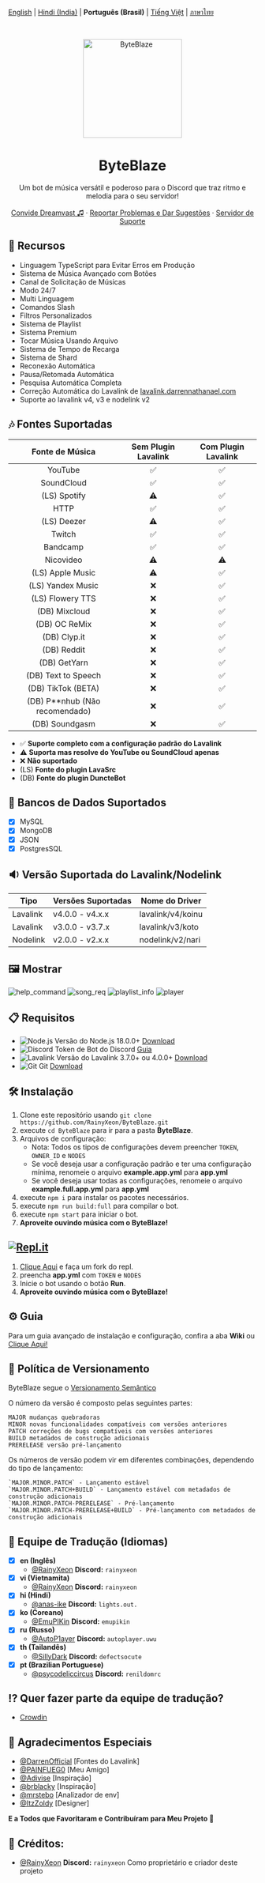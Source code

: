 [English](README.md) | [Hindi (India)](README_hi.md) | **Português (Brasil)** | [Tiếng Việt](README_VI.md) | [ภาษาไทย](README_TH.md)

<br />
<p align="center">
  <a href="https://github.com/RainyXeon/ByteBlaze">
    <img src="https://ucarecdn.com/de81547a-7fe1-47a8-b944-d332e7150c85/38a3efe60cde73928c8d3e9b680f8c92.webp" alt="ByteBlaze" width="200" height="200">
  </a>

  <h1 align="center">ByteBlaze</h1>

  <p align="center">Um bot de música versátil e poderoso para o Discord que traz ritmo e melodia para o seu servidor!
    <br />
    <br />
    <a href="https://top.gg/bot/992776455790534667">Convide Dreamvast ♫</a>
    ·
    <a href="https://github.com/RainyXeon/ByteBlaze/issues">Reportar Problemas e Dar Sugestões</a>
    ·
    <a href="https://discord.gg/xff4e2WvVy">Servidor de Suporte</a>
  </p>
</p>

## 💎 Recursos

- Linguagem TypeScript para Evitar Erros em Produção
- Sistema de Música Avançado com Botões
- Canal de Solicitação de Músicas
- Modo 24/7
- Multi Linguagem
- Comandos Slash
- Filtros Personalizados
- Sistema de Playlist
- Sistema Premium
- Tocar Música Usando Arquivo
- Sistema de Tempo de Recarga
- Sistema de Shard
- Reconexão Automática
- Pausa/Retomada Automática
- Pesquisa Automática Completa
- Correção Automática do Lavalink de [lavalink.darrennathanael.com](https://lavalink.darrennathanael.com/NoSSL/lavalink-without-ssl)
- Suporte ao lavalink v4, v3 e nodelink v2

## 🎶 Fontes Suportadas

|         Fonte de Música          | Sem Plugin Lavalink | Com Plugin Lavalink |
| :------------------------------: | :-----------------: | :-----------------: |
|             YouTube              |         ✅          |         ✅          |
|            SoundCloud            |         ✅          |         ✅          |
|           (LS) Spotify           |         ⚠️          |         ✅          |
|               HTTP               |         ✅          |         ✅          |
|           (LS) Deezer            |         ⚠️          |         ✅          |
|              Twitch              |         ✅          |         ✅          |
|             Bandcamp             |         ✅          |         ✅          |
|            Nicovideo             |         ⚠️          |         ⚠️          |
|         (LS) Apple Music         |         ⚠️          |         ✅          |
|        (LS) Yandex Music         |         ❌          |         ✅          |
|         (LS) Flowery TTS         |         ❌          |         ✅          |
|          (DB) Mixcloud           |         ❌          |         ✅          |
|          (DB) OC ReMix           |         ❌          |         ✅          |
|           (DB) Clyp.it           |         ❌          |         ✅          |
|           (DB) Reddit            |         ❌          |         ✅          |
|           (DB) GetYarn           |         ❌          |         ✅          |
|       (DB) Text to Speech        |         ❌          |         ✅          |
|        (DB) TikTok (BETA)        |         ❌          |         ✅          |
| (DB) P\*\*nhub (Não recomendado) |         ❌          |         ✅          |
|          (DB) Soundgasm          |         ❌          |         ✅          |

- ✅ **Suporte completo com a configuração padrão do Lavalink**
- ⚠️ **Suporta mas resolve do YouTube ou SoundCloud apenas**
- ❌ **Não suportado**
- (LS) **Fonte do plugin LavaSrc**
- (DB) **Fonte do plugin DuncteBot**

## 📂 Bancos de Dados Suportados

- [x] MySQL
- [x] MongoDB
- [x] JSON
- [x] PostgresSQL

## 🔉 Versão Suportada do Lavalink/Nodelink

| Tipo     | Versões Suportadas | Nome do Driver    |
| -------- | ------------------ | ----------------- |
| Lavalink | v4.0.0 - v4.x.x    | lavalink/v4/koinu |
| Lavalink | v3.0.0 - v3.7.x    | lavalink/v3/koto  |
| Nodelink | v2.0.0 - v2.x.x    | nodelink/v2/nari  |

## 🖼️ Mostrar

![help_command](https://ucarecdn.com/1843f71c-9a4f-4fd0-b72d-63c4ecc40a74/Screenshot_20240825_074957.jpg)
![song_req](https://ucarecdn.com/25e8fc92-842d-40c2-a653-d1c0224804ae/Picsart_240825_081626013.jpg)
![playlist_info](https://ucarecdn.com/1f759973-8cc8-49c5-babb-0e60c297ab2e/Screenshot_2024_0825_075240.jpg)
![player](https://ucarecdn.com/2ef47700-0d6c-4114-86c6-6c98544aa116/Picsart_240825_082538385.jpg)


## 📋 Requisitos

- ![Node.js](https://img.shields.io/badge/Node.js-026E00?style=for-the-badge) Versão do Node.js 18.0.0+ [Download](https://nodejs.org/en/download)
- ![Discord](https://img.shields.io/badge/Discord-404EED?style=for-the-badge) Token de Bot do Discord [Guia](https://discordjs.guide/preparations/setting-up-a-bot-application.html#creating-your-bot)
- ![Lavalink](https://img.shields.io/badge/Lavalink-FC3F37?style=for-the-badge) Versão do Lavalink 3.7.0+ ou 4.0.0+ [Download](https://github.com/lavalink-devs/Lavalink/releases)
- ![Git](https://img.shields.io/badge/Git-F05033?style=for-the-badge) Git [Download](https://git-scm.com/downloads)

## 🛠️ Instalação

1. Clone este repositório usando `git clone https://github.com/RainyXeon/ByteBlaze.git`
2. execute `cd ByteBlaze` para ir para a pasta **ByteBlaze**.
3. Arquivos de configuração:
   - Nota: Todos os tipos de configurações devem preencher `TOKEN`, `OWNER_ID` e `NODES`
   - Se você deseja usar a configuração padrão e ter uma configuração mínima, renomeie o arquivo **example.app.yml** para **app.yml**
   - Se você deseja usar todas as configurações, renomeie o arquivo **example.full.app.yml** para **app.yml**
4. execute `npm i` para instalar os pacotes necessários.
5. execute `npm run build:full` para compilar o bot.
6. execute `npm start` para iniciar o bot.
7. **Aproveite ouvindo música com o ByteBlaze!**

## [![Repl.it](https://img.shields.io/badge/Repl.it-1C2333?style=for-the-badge&logo=replit&logoColor=orange)](https://replit.com/@RainyXeon/ByteBlaze)

1. [Clique Aqui](https://replit.com/@RainyXeon/ByteBlaze) e faça um fork do repl.
2. preencha **app.yml** com `TOKEN` e `NODES`
3. Inicie o bot usando o botão **Run**.
4. **Aproveite ouvindo música com o ByteBlaze!**

## ⚙️ Guia

Para um guia avançado de instalação e configuração, confira a aba **Wiki** ou [Clique Aqui!](https://github.com/RainyXeon/ByteBlaze/wiki)

## 📜 Política de Versionamento

ByteBlaze segue o [Versionamento Semântico](https://semver.org/)

O número da versão é composto pelas seguintes partes:

    MAJOR mudanças quebradoras
    MINOR novas funcionalidades compatíveis com versões anteriores
    PATCH correções de bugs compatíveis com versões anteriores
    BUILD metadados de construção adicionais
    PRERELEASE versão pré-lançamento

Os números de versão podem vir em diferentes combinações, dependendo do tipo de lançamento:

    `MAJOR.MINOR.PATCH` - Lançamento estável
    `MAJOR.MINOR.PATCH+BUILD` - Lançamento estável com metadados de construção adicionais
    `MAJOR.MINOR.PATCH-PRERELEASE` - Pré-lançamento
    `MAJOR.MINOR.PATCH-PRERELEASE+BUILD` - Pré-lançamento com metadados de construção adicionais

## 📃 Equipe de Tradução (Idiomas)

- [x] **en (Inglês)**
  - [@RainyXeon](https://github.com/RainyXeon) **Discord:** `rainyxeon`
- [x] **vi (Vietnamita)**
  - [@RainyXeon](https://github.com/RainyXeon) **Discord:** `rainyxeon`
- [x] **hi (Hindi)**
  - [@anas-ike](https://github.com/anas-ike) **Discord:** `lights.out.`
- [x] **ko (Coreano)**
  - [@EmuPIKin](https://github.com/EmuPIKin) **Discord:** `emupikin`
- [x] **ru (Russo)**
  - [@AutoP1ayer](https://github.com/AutoP1ayer) **Discord:** `autoplayer.uwu`
- [x] **th (Tailandês)**
  - [@SillyDark](https://github.com/SillyDark) **Discord:** `defectsocute`
- [x] **pt (Brazilian Portuguese)**
  - [@psycodeliccircus](https://github.com/psycodeliccircus) **Discord:** `renildomrc`

## ⁉ Quer fazer parte da equipe de tradução?

- [Crowdin](https://crowdin.com/project/byteblaze)

## 💫 Agradecimentos Especiais

- [@DarrenOfficial](https://github.com/DarrenOfficial) [Fontes do Lavalink]
- [@PAINFUEG0](https://github.com/PAINFUEG0) [Meu Amigo]
- [@Adivise](https://github.com/Adivise) [Inspiração]
- [@brblacky](https://github.com/brblacky) [Inspiração]
- [@mrstebo](https://github.com/mrstebo) [Analizador de env]
- [@ItzZoldy](https://github.com/ItzZoldy) [Designer]

**E a Todos que Favoritaram e Contribuíram para Meu Projeto 💖**

## 💫 Créditos:

- [@RainyXeon](https://github.com/RainyXeon) **Discord:** `rainyxeon` Como proprietário e criador deste projeto
